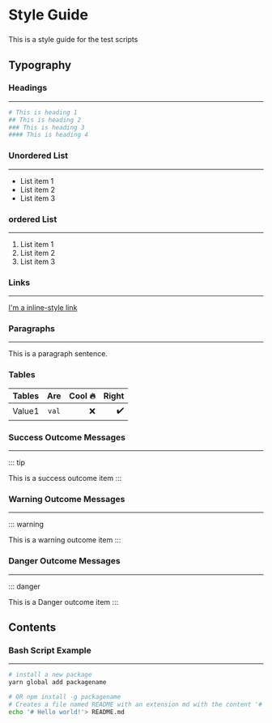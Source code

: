 # Style Guide

### <Badge text="beta" type="warn"/> <Badge text="0.10.1+"/> <Badge text="default theme"/>

This is a style guide for the test scripts

## Typography

### Headings

---

```python
# This is heading 1
## This is heading 2
### This is heading 3
#### This is heading 4
```

### Unordered List

---

- List item 1
- List item 2
- List item 3

### ordered List

---

1. List item 1
2. List item 2
3. List item 3

### Links

---

[I'm a inline-style link](https:www.google.com)

### Paragraphs

---

This is a paragraph sentence.

### Tables

| Tables |  Are  | Cool :fire: |              Right |
| ------ | :---: | ----------: | -----------------: |
| Value1 | `val` |         :x: | :heavy_check_mark: |

### Success Outcome Messages

---

::: tip

This is a success outcome item
:::

### Warning Outcome Messages

---

::: warning

This is a warning outcome item
:::

### Danger Outcome Messages

---

::: danger

This is a Danger outcome item
:::

## Contents

### Bash Script Example

---

```sh
# install a new package
yarn global add packagename

# OR npm install -g packagename
# Creates a file named README with an extension md with the content '# Hello world!'
echo '# Hello world!'> README.md
```
